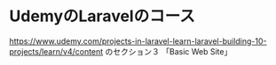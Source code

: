 # UdemyのLaravelのコース
https://www.udemy.com/projects-in-laravel-learn-laravel-building-10-projects/learn/v4/content
のセクション３ 「Basic Web Site」
